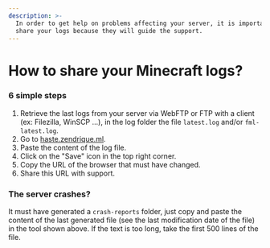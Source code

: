 ```yaml
---
description: >-
  In order to get help on problems affecting your server, it is important to
  share your logs because they will guide the support.
---
```


# How to share your Minecraft logs?

### 6 simple steps 

1. Retrieve the last logs from your server via WebFTP or FTP with a client \(ex: Filezilla, WinSCP ...\), in the log folder the file `latest.log` and/or `fml-latest.log`.
2. Go to [haste.zendrique.ml](https://haste.zendrique.ml/).
3. Paste the content of the log file.
4. Click on the "Save" icon in the top right corner.
5. Copy the URL of the browser that must have changed.
6. Share this URL with support. 

### The server crashes? 

It must have generated a `crash-reports` folder, just copy and paste the content of the last generated file \(see the last modification date of the file\) in the tool shown above. If the text is too long, take the first 500 lines of the file.

